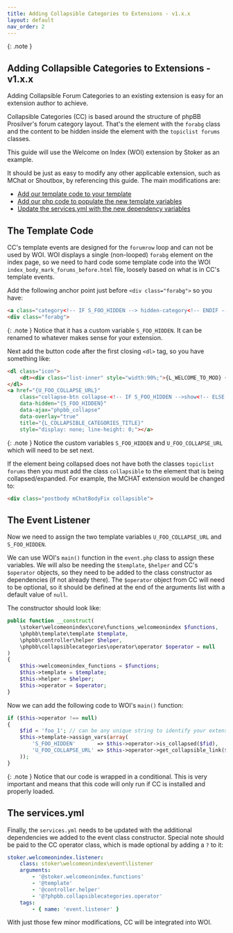 ```yaml
---
title: Adding Collapsible Categories to Extensions - v1.x.x
layout: default
nav_order: 2
---
```


{: .note }
## Adding Collapsible Categories to Extensions - v1.x.x

Adding Collapsible Forum Categories to an existing extension is easy for an extension author to achieve.

Collapsible Categories (CC) is based around the structure of phpBB Prosilver's forum category layout. That's the element with the `forabg` class and the content to be hidden inside the element with the `topiclist forums` classes.

This guide will use the Welcome on Index (WOI) extension by Stoker as an example.

It should be just as easy to modify any other applicable extension, such as MChat or Shoutbox, by referencing this guide. The main modifications are:
* [Add our template code to your template](#the-template-code)
* [Add our php code to populate the new template variables](#the-event-listener)
* [Update the services.yml with the new dependency variables](#the-servicesyml)

## The Template Code

CC's template events are designed for the `forumrow` loop and can not be used by WOI. WOI displays a single (non-looped) `forabg` element on the index page, so we need to hard code some template code into the WOI `index_body_mark_forums_before.html` file, loosely based on what is in CC's template events.

Add the following anchor point just before `<div class="forabg">` so you have:
```html
<a class="category<!-- IF S_FOO_HIDDEN --> hidden-category<!-- ENDIF -->" style="display: none; height: 0"></a>
<div class="forabg">
```

{: .note }
Notice that it has a custom variable `S_FOO_HIDDEN`. It can be renamed to whatever makes sense for your extension.

Next add the button code after the first closing `<dl>` tag, so you have something like:
```html
<dl class="icon">
	<dt><div class="list-inner" style="width:90%;">{L_WELCOME_TO_MOD} {SITENAME}</div></dt>
</dl>
<a href="{U_FOO_COLLAPSE_URL}" 
    class="collapse-btn collapse-<!-- IF S_FOO_HIDDEN -->show<!-- ELSE -->hide<!-- ENDIF -->" 
    data-hidden="{S_FOO_HIDDEN}" 
    data-ajax="phpbb_collapse" 
    data-overlay="true" 
    title="{L_COLLAPSIBLE_CATEGORIES_TITLE}" 
    style="display: none; line-height: 0;"></a>
```

{: .note }
Notice the custom variables `S_FOO_HIDDEN` and `U_FOO_COLLAPSE_URL` which will need to be set next.

If the element being collapsed does not have both the classes `topiclist forums` then you must add the class `collapsible` to the element that is being collapsed/expanded. For example, the MCHAT extension would be changed to:

```html
<div class="postbody mChatBodyFix collapsible">
```

## The Event Listener
Now we need to assign the two template variables `U_FOO_COLLAPSE_URL` and `S_FOO_HIDDEN`.

We can use WOI's `main()` function in the `event.php` class to assign these variables. We will also be needing the `$template`, `$helper` and CC's `$operator` objects, so they need to be added to the class constructor as dependencies (if not already there). The `$operator` object from CC will need to be optional, so it should be defined at the end of the arguments list with a default value of `null`.

The constructor should look like:

```php
public function __construct(
    \stoker\welcomeonindex\core\functions_welcomeonindex $functions,
    \phpbb\template\template $template,
    \phpbb\controller\helper $helper,
    \phpbb\collapsiblecategories\operator\operator $operator = null
)
{
    $this->welcomeonindex_functions = $functions;
    $this->template = $template;
    $this->helper = $helper;
    $this->operator = $operator;
}
```

Now we can add the following code to WOI's `main()` function:

```php
if ($this->operator !== null)
{
    $fid = 'foo_1'; // can be any unique string to identify your extension's collapsible element
    $this->template->assign_vars(array(
        'S_FOO_HIDDEN'       => $this->operator->is_collapsed($fid),
        'U_FOO_COLLAPSE_URL' => $this->operator->get_collapsible_link($fid),
    ));
}
```

{: .note }
Notice that our code is wrapped in a conditional. This is very important and means that this code will only run if CC is installed and properly loaded.

## The services.yml
Finally, the `services.yml` needs to be updated with the additional dependencies we added to the event class constructor. Special note should be paid to the CC operator class, which is made optional by adding a `?` to it:

```yaml
stoker.welcomeonindex.listener:
    class: stoker\welcomeonindex\event\listener
    arguments:
        - '@stoker.welcomeonindex.functions'
        - '@template'
        - '@controller.helper'
        - '@?phpbb.collapsiblecategories.operator'
    tags:
        - { name: 'event.listener' }
```

With just those few minor modifications, CC will be integrated into WOI.
